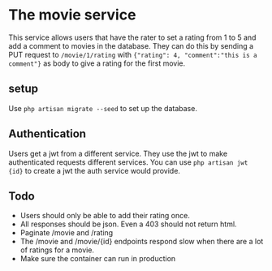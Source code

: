 # The movie service

This service allows users that have the rater to set a rating from 1 to 5 and add a comment to movies in the database.
They can do this by sending a PUT request to `/movie/1/rating` with `{"rating": 4, "comment":"this is a comment"}` as body to give a rating for the first movie.

## setup
Use `php artisan migrate --seed` to set up the database.

## Authentication
Users get a jwt from a different service. They use the jwt to make authenticated requests different services.
You can use `php artisan jwt {id}` to create a jwt the auth service would provide.

## Todo
* Users should only be able to add their rating once.
* All responses should be json. Even a 403 should not return html.
* Paginate /movie and /rating
* The /movie and /movie/{id} endpoints respond slow when there are a lot of ratings for a movie.
* Make sure the container can run in production